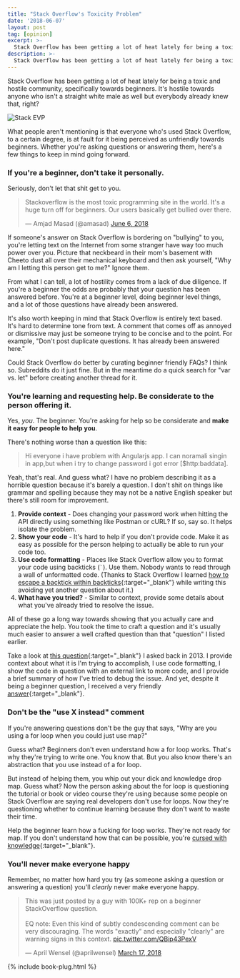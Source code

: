 ```yaml
---
title: "Stack Overflow's Toxicity Problem"
date: '2018-06-07'
layout: post
tag: [opinion]
excerpt: >-
  Stack Overflow has been getting a lot of heat lately for being a toxic and hostile community, specifically towards beginners. What people aren’t mentioning is that everyone who’s used Stack Overflow, to a certain degree, is at fault for it being perceived as unfriendly towards beginners.
description: >-
  Stack Overflow has been getting a lot of heat lately for being a toxic and hostile community, specifically towards beginners. What people aren’t mentioning is that everyone who’s used Stack Overflow, to a certain degree, is at fault for it being perceived as unfriendly towards beginners.
---
```


Stack Overflow has been getting a lot of heat lately for being a toxic and hostile community, specifically towards beginners. It's hostile towards anyone who isn't a straight white male as well but everybody already knew that, right?

![Stack EVP](/images/stackoverflow/stack.png)

What people aren't mentioning is that everyone who's used Stack Overflow, to a certain degree, is at fault for it being perceived as unfriendly towards beginners. Whether you're asking questions or answering them, here's a few things to keep in mind going forward.

### If you're a beginner, don't take it personally.

Seriously, don't let that shit get to you.

<blockquote class="twitter-tweet" data-lang="en"><p lang="en" dir="ltr">Stackoverflow is the most toxic programming site in the world. It&#39;s a huge turn off for beginners. Our users basically get bullied over there.</p>&mdash; Amjad Masad (@amasad) <a href="https://twitter.com/amasad/status/1004173806787702784?ref_src=twsrc%5Etfw">June 6, 2018</a></blockquote>
<script async src="https://platform.twitter.com/widgets.js" charset="utf-8"></script>

If someone's answer on Stack Overflow is bordering on "bullying" to you, you're letting text on the Internet from some stranger have way too much power over you. Picture that neckbeard in their mom's basement with Cheeto dust all over their mechanical keyboard and then ask yourself, "Why am I letting this person get to me?" Ignore them.

From what I can tell, a lot of hostility comes from a lack of due diligence. If you're a beginner the odds are probably that your question has been answered before. You're at a beginner level, doing beginner level things, and a lot of those questions have already been answered.

It's also worth keeping in mind that Stack Overflow is entirely text based. It's hard to determine tone from text. A comment that comes off as annoyed or dismissive may just be someone trying to be concise and to the point. For example, "Don't post duplicate questions. It has already been answered here."

Could Stack Overflow do better by curating beginner friendly FAQs? I think so. Subreddits do it just fine. But in the meantime do a quick search for "var vs. let" before creating another thread for it.

### You're learning and requesting help. Be considerate to the person offering it.

Yes, *you*. The beginner. You're asking for help so be considerate and **make it easy for people to help you**.

There's nothing worse than a question like this:

> Hi everyone i have problem with Angularjs app. I can noramali singin in app,but when i try to change password i got error [$http:baddata].

Yeah, that's real. And guess what? I have no problem describing it as a horrible question because it's barely a question. I don't shit on things like grammar and spelling because they may not be a native English speaker but there's still room for improvement.

1. **Provide context** - Does changing your password work when hitting the API directly using something like Postman or cURL? If so, say so. It helps isolate the problem.
1. **Show your code** - It's hard to help if you don't provide code. Make it as easy as possible for the person helping to actually be able to run your code too.
1. **Use code formatting** - Places like Stack Overflow allow you to format your code using backticks (`` ` ``). Use them. Nobody wants to read through a wall of unformatted code. (Thanks to Stack Overflow I learned [how to escape a backtick within backticks](https://stackoverflow.com/a/25943045/2501330){:target="_blank"} while writing this avoiding yet another question about it.)
1. **What have you tried?** - Similar to context, provide some details about what you've already tried to resolve the issue.

All of these go a long way towards showing that you actually care and appreciate the help. You took the time to craft a question and it's usually much easier to answer a well crafted question than that "question" I listed earlier.

Take a look at [this question](https://stackoverflow.com/questions/18803371/my-get-request-isnt-found-in-my-urls-py){:target="_blank"} I asked back in 2013. I provide context about what it is I'm trying to accomplish, I use code formatting, I show the code in question with an external link to more code, and I provide a brief summary of how I've tried to debug the issue. And yet, despite it being a beginner question, I received a very friendly [answer](https://stackoverflow.com/a/18803401/2501330){:target="_blank"}.

### Don't be the "use X instead" comment

If you're answering questions don't be the guy that says, "Why are you using a for loop when you could just use map?"

Guess what? Beginners don't even understand how a for loop works. That's why they're trying to write one. You know that. But you also know there's an abstraction that you use instead of a for loop.

But instead of helping them, you whip out your dick and knowledge drop map. Guess what? Now the person asking about the for loop is questioning the tutorial or book or video course they're using because some people on Stack Overflow are saying real developers don't use for loops. Now they're questioning whether to continue learning because they don't want to waste their time.

Help the beginner learn how a fucking for loop works. They're not ready for map. If you don't understand how that can be possible, you're [cursed with knowledge](https://en.wikipedia.org/wiki/Curse_of_knowledge){:target="_blank"}.

### You'll never make everyone happy

Remember, no matter how hard you try (as someone asking a question or answering a question) you'll *clearly* never make everyone happy.

<blockquote class="twitter-tweet" data-lang="en"><p lang="en" dir="ltr">This was just posted by a guy with 100K+ rep on a beginner StackOverflow question. <br><br>EQ note: Even this kind of subtly condescending comment can be very discouraging. The words &quot;exactly&quot; and especially &quot;clearly&quot; are warning signs in this context. <a href="https://t.co/QBip43PexV">pic.twitter.com/QBip43PexV</a></p>&mdash; April Wensel (@aprilwensel) <a href="https://twitter.com/aprilwensel/status/974859164747931650?ref_src=twsrc%5Etfw">March 17, 2018</a></blockquote>
<script async src="https://platform.twitter.com/widgets.js" charset="utf-8"></script>

{% include book-plug.html %}